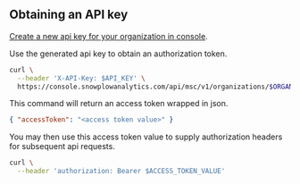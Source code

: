 ## Obtaining an API key

[Create a new api key for your organization in console](https://console.snowplowanalytics.com/credentials).

Use the generated api key to obtain an authorization token.

```bash
curl \
  --header 'X-API-Key: $API_KEY' \
  https://console.snowplowanalytics.com/api/msc/v1/organizations/$ORGANIZATION_ID/credentials/v2/token
```

This command will return an access token wrapped in json.

```json
{ "accessToken": "<access token value>" }
```

You may then use this access token value to supply authorization headers for subsequent api requests.

```bash
curl \
  --header 'authorization: Bearer $ACCESS_TOKEN_VALUE'
```
